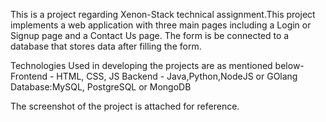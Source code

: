This is a project regarding Xenon-Stack technical assignment.This project implements a web application with three main pages including a Login or Signup page and a Contact Us page. 
The form is be connected to a database that stores data after filling the form.

Technologies Used in developing the projects are as mentioned below-
Frontend - HTML, CSS, JS
Backend - Java,Python,NodeJS or GOlang
Database:MySQL, PostgreSQL or MongoDB

The screenshot of the project is attached for reference.
